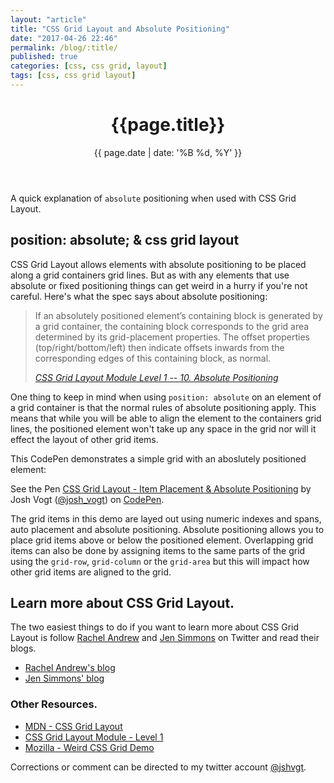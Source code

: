 ```yaml
---
layout: "article"
title: "CSS Grid Layout and Absolute Positioning"
date: "2017-04-26 22:46"
permalink: /blog/:title/
published: true
categories: [css, css grid, layout]
tags: [css, css grid layout]
---
```


<header>
<h1>{{page.title}}</h1>
{{ page.date | date: '%B %d, %Y' }}
</header>

A quick explanation of `absolute` positioning when used with CSS Grid Layout.

## position: absolute; &amp; css grid layout

CSS Grid Layout allows elements with absolute positioning to be placed along a grid containers grid lines. But as with any elements that use absolute or fixed positioning things can get weird in a hurry if you're not careful. Here's what the spec says about absolute positioning:

<blockquote cite="https://www.w3.org/TR/css3-grid-layout/#abspos">
  <p>If an absolutely positioned element’s containing block is generated by a grid container, the containing block corresponds to the grid area determined by its grid-placement properties. The offset properties (top/right/bottom/left) then indicate offsets inwards from the corresponding edges of this containing block, as normal.
  </p>
  <cite><a href="https://www.w3.org/TR/css3-grid-layout/#abspos">
    CSS Grid Layout Module Level 1 -- 10. Absolute Positioning
  </a></cite>
</blockquote>

One thing to keep in mind when using `position: absolute` on an element of a grid container is that the normal rules of absolute positioning apply. This means that while you will be able to align the element to the containers grid lines, the positioned element won't take up any space in the grid nor will it effect the layout of other grid items.

This CodePen demonstrates a simple grid with an aboslutely positioned element:

<p data-height="500" data-theme-id="0" data-slug-hash="EmZmee" data-default-tab="result" data-user="josh_vogt" data-embed-version="2" data-pen-title="CSS Grid Layout - Item Placement & Absolute Positioning" class="codepen">See the Pen <a href="http://codepen.io/josh_vogt/pen/EmZmee/">CSS Grid Layout - Item Placement & Absolute Positioning</a> by Josh Vogt (<a href="http://codepen.io/josh_vogt">@josh_vogt</a>) on <a href="http://codepen.io">CodePen</a>.</p>
<script async src="https://production-assets.codepen.io/assets/embed/ei.js"></script>

The grid items in this demo are layed out using numeric indexes and spans, auto placement and absolute positioning. Absolute positioning allows you to place grid items above or below the positioned element. Overlapping grid items can also be done by assigning items to the same parts of the grid using the `grid-row`, `grid-column` or the `grid-area` but this will impact how other grid items are aligned to the grid.

## Learn more about CSS Grid Layout.

The two easiest things to do if you want to learn more about CSS Grid Layout is follow [Rachel Andrew](https://twitter.com/rachelandrew) and [Jen Simmons](https://twitter.com/jensimmons) on Twitter and read their blogs.

- [Rachel Andrew's blog](https://rachelandrew.co.uk/archives/)
- [Jen Simmons' blog](http://jensimmons.com/writing)

### Other Resources.

- [MDN - CSS Grid Layout](https://developer.mozilla.org/en-US/docs/Web/CSS/CSS_Grid_Layout)
- [CSS Grid Layout Module - Level 1](https://www.w3.org/TR/css3-grid-layout/)
- [Mozilla - Weird CSS Grid Demo](https://www.mozilla.org/en-US/developer/css-grid/)

Corrections or comment can be directed to my twitter account [@jshvgt](https://twitter.com/jshvgt).
